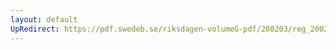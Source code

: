 ```yaml
---
layout: default
UpRedirect: https://pdf.swedeb.se/riksdagen-volumeG-pdf/200203/reg_200203/reg_200203_0010.pdf
---
```


